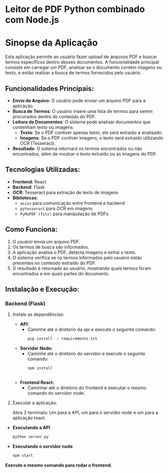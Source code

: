 # Leitor de PDF Python combinado com Node.js

# Sinopse da Aplicação

Esta aplicação permite ao usuário fazer upload de arquivos PDF e buscar termos específicos dentro desses documentos. A funcionalidade principal consiste em carregar um PDF, analisar se o documento contém imagens ou texto, e então realizar a busca de termos fornecidos pelo usuário.

## Funcionalidades Principais:
- **Envio de Arquivo**: O usuário pode enviar um arquivo PDF para a aplicação.
- **Busca de Termos**: O usuário insere uma lista de termos para serem procurados dentro do conteúdo do PDF.
- **Leitura de Documentos**: O sistema pode analisar documentos que contenham texto ou imagens:
  - **Texto**: Se o PDF contiver apenas texto, ele será extraído e analisado.
  - **Imagens**: Se o PDF contiver imagens, o texto será extraído utilizando OCR (Tesseract).
- **Resultado**: O sistema retornará os termos encontrados ou não encontrados, além de mostrar o texto extraído ou as imagens do PDF.

## Tecnologias Utilizadas:
- **Frontend**: React
- **Backend**: Flask
- **OCR**: Tesseract para extração de texto de imagens
- **Bibliotecas**: 
  - `axios` para comunicação entre frontend e backend
  - `pytesseract` para OCR em imagens
  - `PyMuPDF (fitz)` para manipulação de PDFs

## Como Funciona:
1. O usuário envia um arquivo PDF.
2. Os termos de busca são informados.
3. A aplicação analisa o PDF, detecta imagens e extrai o texto.
4. O sistema verifica se os termos informados pelo usuário estão presentes no conteúdo extraído do PDF.
5. O resultado é retornado ao usuário, mostrando quais termos foram encontrados e em quais partes do documento.

## Instalação e Execução:
### Backend (Flask)
1. Instale as dependências:

    - **API:**
      - Caminhe até o diretório da api e execute o seguinte comando:
        ```bash
        pip install -r requirements.txt

    - **Servidor Node:**
      - Caminhe até o diretório do servidor e execute o seguinte comando:
        ```bash
        npm install
    
    - **Frontend React:**
      - Caminhar até o diretório do frontend e executar o mesmo comando do servidor node.


2. Executar a aplicação:

    Abra 3 terminais: Um para a API, um para o servidor node e um para a aplicação react.
- **Executando a API**
  ```bash
  python server.py
- **Executando o servidor node**
    ```bash
    npm start
**Execute o mesmo comando para rodar o frontend.**   